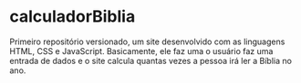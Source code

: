# calculadorBiblia
 Primeiro repositório versionado, um site desenvolvido com as linguagens HTML, CSS e JavaScript. Basicamente, ele faz uma o usuário faz uma entrada de dados e o site calcula quantas vezes a pessoa irá ler a Bíblia no ano.
